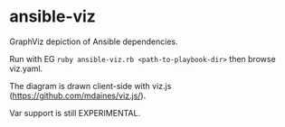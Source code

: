 ansible-viz
===========

GraphViz depiction of Ansible dependencies.

Run with EG `ruby ansible-viz.rb <path-to-playbook-dir>` then browse viz.yaml.

The diagram is drawn client-side with viz.js (https://github.com/mdaines/viz.js/).

Var support is still EXPERIMENTAL.
